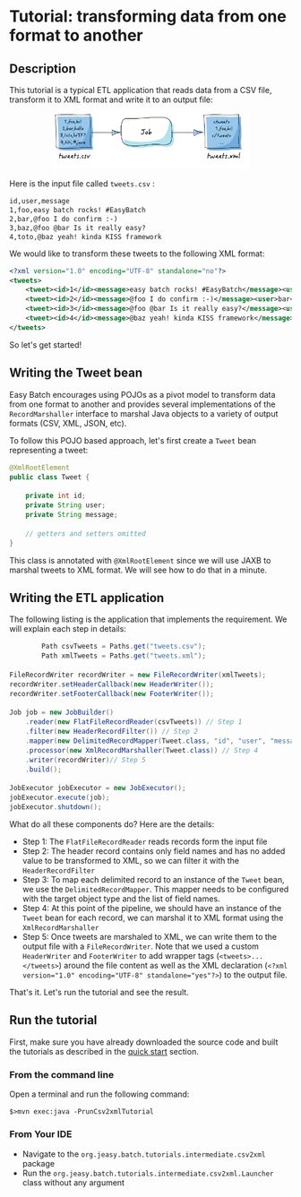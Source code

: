 # Tutorial: transforming data from one format to another

## Description

This tutorial is a typical ETL application that reads data from a CSV file, transform it to XML format and write it to an output file:

<div align="center">
    <img src="csv-to-xml.png" alt="csv-to-xml" style="max-width:70%;">
</div>

Here is the input file called `tweets.csv` :

```
id,user,message
1,foo,easy batch rocks! #EasyBatch
2,bar,@foo I do confirm :-)
3,baz,@foo @bar Is it really easy?
4,toto,@baz yeah! kinda KISS framework
```

We would like to transform these tweets to the following XML format:

```xml
<?xml version="1.0" encoding="UTF-8" standalone="no"?>
<tweets>
    <tweet><id>1</id><message>easy batch rocks! #EasyBatch</message><user>foo</user></tweet>
    <tweet><id>2</id><message>@foo I do confirm :-)</message><user>bar</user></tweet>
    <tweet><id>3</id><message>@foo @bar Is it really easy?</message><user>baZ</user></tweet>
    <tweet><id>4</id><message>@baz yeah! kinda KISS framework</message><user>toto</user></tweet>
</tweets>
```

So let's get started!

## Writing the Tweet bean

Easy Batch encourages using POJOs as a pivot model to transform data from one format to another and provides several implementations of the `RecordMarshaller` interface to marshal Java objects to a variety of output formats (CSV, XML, JSON, etc).

To follow this POJO based approach, let's first create a `Tweet` bean representing a tweet:

```java
@XmlRootElement
public class Tweet {

    private int id;
    private String user;
    private String message;

    // getters and setters omitted
}
```

This class is annotated with `@XmlRootElement` since we will use JAXB to marshal tweets to XML format.
We will see how to do that in a minute.

## Writing the ETL application

The following listing is the application that implements the requirement. We will explain each step in details:

```java
        Path csvTweets = Paths.get("tweets.csv");
        Path xmlTweets = Paths.get("tweets.xml");

FileRecordWriter recordWriter = new FileRecordWriter(xmlTweets);
recordWriter.setHeaderCallback(new HeaderWriter());
recordWriter.setFooterCallback(new FooterWriter());

Job job = new JobBuilder()
    .reader(new FlatFileRecordReader(csvTweets)) // Step 1
    .filter(new HeaderRecordFilter()) // Step 2
    .mapper(new DelimitedRecordMapper(Tweet.class, "id", "user", "message")) // Step 3
    .processor(new XmlRecordMarshaller(Tweet.class)) // Step 4
    .writer(recordWriter)// Step 5
    .build();

JobExecutor jobExecutor = new JobExecutor();
jobExecutor.execute(job);
jobExecutor.shutdown();
```

What do all these components do? Here are the details:

* Step 1: The `FlatFileRecordReader` reads records form the input file
* Step 2: The header record contains only field names and has no added value to be transformed to XML, so we can filter it with the `HeaderRecordFilter`
* Step 3: To map each delimited record to an instance of the `Tweet` bean, we use the `DelimitedRecordMapper`. This mapper needs to be configured with the target object type and the list of field names.
* Step 4: At this point of the pipeline, we should have an instance of the `Tweet` bean for each record, we can marshal it to XML format using the `XmlRecordMarshaller`
* Step 5: Once tweets are marshaled to XML, we can write them to the output file with a `FileRecordWriter`. Note that we used a custom `HeaderWriter` and `FooterWriter` to add wrapper tags (`<tweets>...</tweets>`) around the file content as well as the XML declaration (`<?xml version="1.0" encoding="UTF-8" standalone="yes"?>`) to the output file.

That's it. Let's run the tutorial and see the result.

## Run the tutorial

First, make sure you have already downloaded the source code and built the tutorials
as described in the [quick start](https://github.com/j-easy/easy-batch/tree/master/easy-batch-tutorials#quick-start) section.

### From the command line

Open a terminal and run the following command:

```
$>mvn exec:java -PrunCsv2xmlTutorial
```

### From Your IDE

* Navigate to the `org.jeasy.batch.tutorials.intermediate.csv2xml` package
* Run the `org.jeasy.batch.tutorials.intermediate.csv2xml.Launcher` class without any argument
